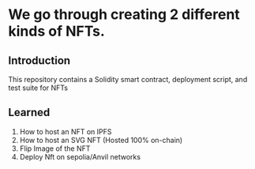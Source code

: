 # We go through creating 2 different kinds of NFTs.

## Introduction

This repository contains a Solidity smart contract, deployment script, and test suite for NFTs

## Learned

1. How to host an NFT on IPFS 
2. How to host an SVG NFT (Hosted 100% on-chain)
3. Flip Image of the NFT
4. Deploy Nft on sepolia/Anvil networks





